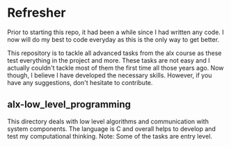 # Refresher

Prior to starting this repo, it had been a while since I had written any code. I now will do my best to code everyday as this is the only way to get better.

This repository is to tackle all advanced tasks from the alx course as these test everything in the project and more.
These tasks are not easy and I actually couldn't tackle most of them the first time all those years ago. Now though, I believe I have developed the necessary skills.
However, if you have any suggestions, don't hesitate to contribute.


## alx-low_level_programming

This directory deals with low level algorithms and communication with system components. The language is C and overall helps to develop and test my computational thinking. Note: Some of the tasks are entry level.
